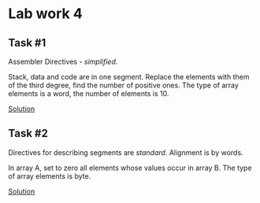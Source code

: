 # Lab work 4

## Task #1

Assembler Directives - _simplified_.

Stack, data and code are in one segment. Replace the elements with them of the third degree, find the number of positive ones. The type of array elements is a word, the number of elements is 10. 

[Solution](./1.ASM)

## Task #2

Directives for describing segments are _standard_. 
Alignment is by words. 

In array A, set to zero all elements whose values occur in array B. The type of array elements is byte.

[Solution](./2.ASM)